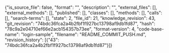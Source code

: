{"is_source_file": false, "format": "", "description": "", "external_files": [], "external_methods": [], "published": [], "classes": [], "methods": [], "calls": [], "search-terms": [], "state": 2, "file_id": 21, "knowledge_revision": 43, "git_revision": "74bdc36fca2a4b2fbf1f927bc13798af9db1fd87", "hash": "78c9a2e04710ef66e2acb154357b73ee", "format-version": 4, "code-base-name": "login-sample", "filename": "README_COMMIT_PUSH.md", "revision_history": [{"43": "74bdc36fca2a4b2fbf1f927bc13798af9db1fd87"}]}